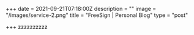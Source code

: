 +++
date = 2021-09-21T07:18:00Z
description = ""
image = "/images/service-2.png"
title = "FreeSign | Personal Blog"
type = "post"

+++
zzzzzzzzzz